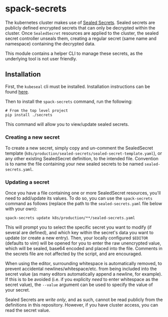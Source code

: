 # spack-secrets
The kubernetes cluster makes use of [Sealed Secrets](https://github.com/bitnami-labs/sealed-secrets). Sealed secrets are publicly defined encrypted secrets that can only be decrypted within the cluster. Once `SealedSecret` resources are applied to the cluster, the sealed secret controller unseals them, creating a regular secret (same name and namespace) containing the decrypted data.

This module contains a helper CLI to manage these secrets, as the underlying tool is not user friendly.


## Installation

First, the `kubeseal` cli must be installed. Installation instructions can be found [here](https://github.com/bitnami-labs/sealed-secrets#kubeseal).

Then to install the `spack-secrets` command, run the following:

```console
# From the top level project
pip install ./secrets
```

This command will allow you to view/update sealed secrets.

### Creating a new secret
To create a new secret, simply copy and un-comment the SealedSecret template (`k8s/production/sealed-secrets/sealed-secret-template.yaml`), or any other existing SealedSecret definition, to the intended file. Convention is to name the file containing your new sealed secrets to be named `sealed-secrets.yaml`.

### Updating a secret
Once you have a file containing one or more SealedSecret resources, you'll need to add/update its values. To do so, you can use the `spack-secrets` command as follows (replace the path to the `sealed-secrets.yaml` file below with your own):

```
spack-secrets update k8s/production/**/sealed-secrets.yaml
```

This will prompt you to select the specific secret you want to modify (if several are defined), and which key within the secret's data you want to update (or create a new entry). Then, your locally configured `$EDITOR` (defaults to vim) will be opened for you to enter the raw unencrypted value, which will be sealed, base64 encoded and placed into the file. Comments in the secrets file are not affected by the script, and are encouraged.

When using the editor, surrounding whitespace is automatically removed, to prevent accidental newlines/whitespace/etc. from being included into the secret value (as many editors automatically append a newline, for example). If this is to be avoided (i.e. if you explicity *need* to enter whitespace as the secret value), the `--value` argument can be used to specify the value of your secret.

Sealed Secrets are *write only*, and as such, cannot be read publicly from the definitions in this repository. However, if you have cluster access, you can read the secret value.
